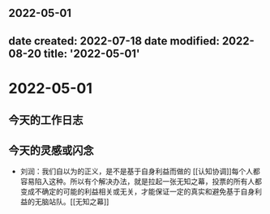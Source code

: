 2022-05-01
---
date created: 2022-07-18
date modified: 2022-08-20
title: '2022-05-01'
---

# 2022-05-01

## 今天的工作日志

## 今天的灵感或闪念

- 刘润：我们自以为的正义，是不是基于自身利益而做的 [[认知协调]]每个人都容易陷入这种。所以有个解决办法，就是拉起一张无知之幕，投票的所有人都变成不确定的可能的利益相关或无关，才能保证一定的真实和避免基于自身利益的无脑站队。[[无知之幕]]
